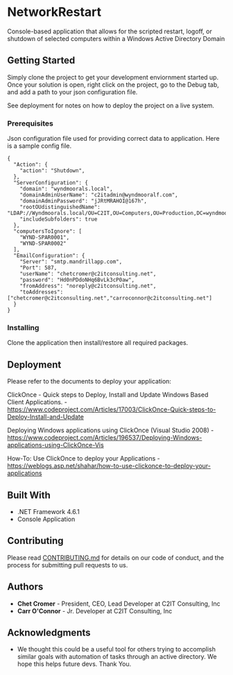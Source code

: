 # NetworkRestart
Console-based application that allows for the scripted restart, logoff, or shutdown of selected computers within a Windows Active Directory Domain

## Getting Started

Simply clone the project to get your development enviornment started up. Once your solution is open, right click on the project, go to the Debug tab, and add a path to your json configuration file.

See deployment for notes on how to deploy the project on a live system.

### Prerequisites

Json configuration file used for providing correct data to application. 
Here is a sample config file. 

```
{
  "Action": {
    "action": "Shutdown",
  },
  "ServerConfiguration": {
    "domain": "wyndmoorals.local",
    "domainAdminUserName": "c2itadmin@wyndmooralf.com",
    "domainAdminPassword": "jJRtMRAHOI@167h",
    "rootOUdistinguishedName": "LDAP://Wyndmoorals.local/OU=C2IT,OU=Computers,OU=Production,DC=wyndmoorals,DC=local",
    "includeSubfolders": true
  },
  "computersToIgnore": [
    "WYND-SPAR0001",
    "WYND-SPAR0002"
  ],
  "EmailConfiguration": {
    "Server": "smtp.mandrillapp.com",
    "Port": 587,
    "userName": "chetcromer@c2itconsulting.net",
    "password": "Hd0nPDdoNHq6BvLk3cP0aw",
    "fromAddress": "noreply@c2itconsulting.net",
    "toAddresses": ["chetcromer@c2itconsulting.net","carroconnor@c2itconsulting.net"]
  }
}
```

### Installing

Clone the application then install/restore all required packages. 

## Deployment

Please refer to the documents to deploy your application:

ClickOnce - Quick steps to Deploy, Install and Update Windows Based Client Applications. - https://www.codeproject.com/Articles/17003/ClickOnce-Quick-steps-to-Deploy-Install-and-Update

Deploying Windows applications using ClickOnce (Visual Studio 2008) - https://www.codeproject.com/Articles/196537/Deploying-Windows-applications-using-ClickOnce-Vis

How-To: Use ClickOnce to deploy your Applications - https://weblogs.asp.net/shahar/how-to-use-clickonce-to-deploy-your-applications

## Built With

* .NET Framework 4.6.1
* Console Application

## Contributing

Please read [CONTRIBUTING.md](https://gist.github.com/PurpleBooth/b24679402957c63ec426) for details on our code of conduct, and the process for submitting pull requests to us.

## Authors

* **Chet  Cromer** - President, CEO, Lead Developer at C2IT Consulting, Inc
* **Carr O'Connor** - Jr. Developer at C2IT Consulting, Inc

## Acknowledgments

* We thought this could be a useful tool for others trying to accomplish similar goals with automation of tasks through an active directory. We hope this helps future devs. Thank You. 
